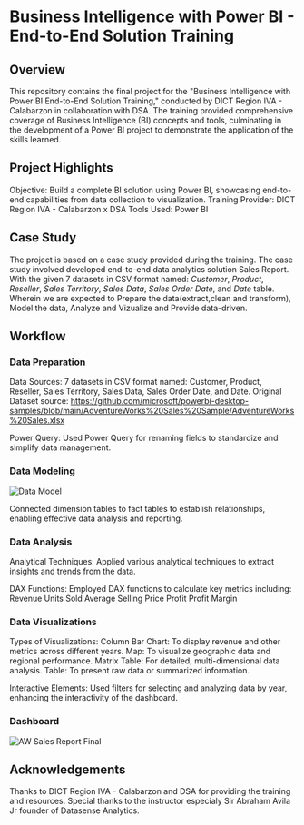 # Business Intelligence with Power BI - End-to-End Solution Training

## Overview
This repository contains the final project for the "Business Intelligence with Power BI End-to-End Solution Training," conducted by DICT Region IVA - Calabarzon in collaboration with DSA. The training provided comprehensive coverage of Business Intelligence (BI) concepts and tools, culminating in the development of a Power BI project to demonstrate the application of the skills learned.

## Project Highlights
Objective: Build a complete BI solution using Power BI, showcasing end-to-end capabilities from data collection to visualization.
Training Provider: DICT Region IVA - Calabarzon x DSA
Tools Used: Power BI

## Case Study
The project is based on a case study provided during the training. The case study involved developed end-to-end data analytics solution Sales Report. With the given 7 datasets in CSV format named: *Customer*, *Product*, *Reseller*, *Sales Territory*, *Sales Data*, *Sales Order Date*, and *Date* table. Wherein we are expected to Prepare the data(extract,clean and transform), Model the data, Analyze and Vizualize and Provide data-driven.

## Workflow
### Data Preparation

Data Sources: 7 datasets in CSV format named: Customer, Product, Reseller, Sales Territory, Sales Data, Sales Order Date, and Date.
Original Dataset source: https://github.com/microsoft/powerbi-desktop-samples/blob/main/AdventureWorks%20Sales%20Sample/AdventureWorks%20Sales.xlsx

Power Query: Used Power Query for renaming fields to standardize and simplify data management.

### Data Modeling
![Data Model](https://github.com/user-attachments/assets/5123f9dc-8d23-4237-9e47-ebec97159dc4)

Connected dimension tables to fact tables to establish relationships, enabling effective data analysis and reporting.

### Data Analysis

Analytical Techniques: Applied various analytical techniques to extract insights and trends from the data.

DAX Functions: Employed DAX functions to calculate key metrics including:
Revenue
Units Sold
Average Selling Price
Profit
Profit Margin

### Data Visualizations

Types of Visualizations:
Column Bar Chart: To display revenue and other metrics across different years.
Map: To visualize geographic data and regional performance.
Matrix Table: For detailed, multi-dimensional data analysis.
Table: To present raw data or summarized information.

Interactive Elements: Used filters for selecting and analyzing data by year, enhancing the interactivity of the dashboard.

### Dashboard

![AW Sales Report Final](https://github.com/user-attachments/assets/1f49a91a-66d6-4fb3-9f4e-e263c588a047)

## Acknowledgements
Thanks to DICT Region IVA - Calabarzon and DSA for providing the training and resources.
Special thanks to the instructor especialy Sir Abraham Avila Jr founder of Datasense Analytics.
